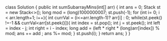 class Solution {
public int sumSubarrayMins(int[] arr) {
int ans = 0;
Stack<Integer> st = new Stack<>();
long mod = (long)1000000007;
st.push(-1);
for (int i= 0; i < arr.length+1; i++){
int currVal = (i<=arr.length-1)? arr[i] : 0;
while(st.peek() !=-1 && currVal<arr[st.peek()]){
int index = st.pop();
int j = st.peek();
int left = index - j;
int right = i - index;
long add = (left * right * (long)arr[index]) % mod;
ans += add ;
ans %= mod;
}
st.push(i);
}
return ans;
}
}